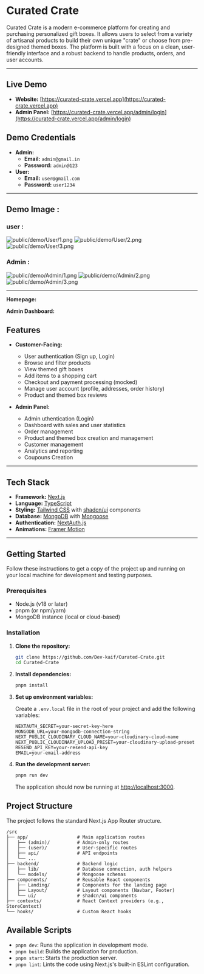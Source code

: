 # Curated Crate

Curated Crate is a modern e-commerce platform for creating and purchasing personalized gift boxes. It allows users to select from a variety of artisanal products to build their own unique "crate" or choose from pre-designed themed boxes. The platform is built with a focus on a clean, user-friendly interface and a robust backend to handle products, orders, and user accounts.

---

## Live Demo

- **Website:** [https://curated-crate.vercel.app](https://curated-crate.vercel.app)
- **Admin Panel:** [https://curated-crate.vercel.app/admin/login](https://curated-crate.vercel.app/admin/login)

## Demo Credentials

- **Admin:**
  - **Email:** `admin@gmail.in`
  - **Password:** `admin@123`
- **User:**
  - **Email:** `user@gmail.com`
  - **Password:** `user1234`

---

## Demo Image :

### user :

![public/demo/User/1.png](public/demo/User/1.png)
![public/demo/User/2.png](public/demo/User/2.png)
![public/demo/User/3.png](public/demo/User/3.png)

### Admin :

![public/demo/Admin/1.png](public/demo/Admin/1.png)
![public/demo/Admin/2.png](public/demo/Admin/2.png)
![public/demo/Admin/3.png](public/demo/Admin/3.png)

---

**Homepage:**

**Admin Dashboard:**

## Features

- **Customer-Facing:**
  - User authentication (Sign up, Login)
  - Browse and filter products
  - View themed gift boxes
  - Add items to a shopping cart
  - Checkout and payment processing (mocked)
  - Manage user account (profile, addresses, order history)
  - Product and themed box reviews

- **Admin Panel:**
  - Admin uthentication (Login)
  - Dashboard with sales and user statistics
  - Order management
  - Product and themed box creation and management
  - Customer management
  - Analytics and reporting
  - Coupouns Creation

---

## Tech Stack

- **Framework:** [Next.js](https://nextjs.org/)
- **Language:** [TypeScript](https://www.typescriptlang.org/)
- **Styling:** [Tailwind CSS](https://tailwindcss.com/) with [shadcn/ui](https://ui.shadcn.com/) components
- **Database:** [MongoDB](https://www.mongodb.com/) with [Mongoose](https://mongoosejs.com/)
- **Authentication:** [NextAuth.js](https://next-auth.js.org/)
- **Animations:** [Framer Motion](https://www.framer.com/motion/)

---

## Getting Started

Follow these instructions to get a copy of the project up and running on your local machine for development and testing purposes.

### Prerequisites

- Node.js (v18 or later)
- pnpm (or npm/yarn)
- MongoDB instance (local or cloud-based)

### Installation

1.  **Clone the repository:**

    ```bash
    git clone https://github.com/Dev-kaif/Curated-Crate.git
    cd Curated-Crate
    ```

2.  **Install dependencies:**

    ```bash
    pnpm install
    ```

3.  **Set up environment variables:**

    Create a `.env.local` file in the root of your project and add the following variables:

    ```env
    NEXTAUTH_SECRET=your-secret-key-here
    MONGODB_URL=your-mongodb-connection-string
    NEXT_PUBLIC_CLOUDINARY_CLOUD_NAME=your-cloudinary-cloud-name
    NEXT_PUBLIC_CLOUDINARY_UPLOAD_PRESET=your-cloudinary-upload-preset
    RESEND_API_KEY=your-resend-api-key
    EMAIL=your-email-address
    ```

4.  **Run the development server:**

    ```bash
    pnpm run dev
    ```

    The application should now be running at [http://localhost:3000](https://www.google.com/search?q=http://localhost:3000).

## Project Structure

The project follows the standard Next.js App Router structure.

```
/src
├── app/                  # Main application routes
│   ├── (admin)/          # Admin-only routes
│   ├── (user)/           # User-specific routes
│   ├── api/              # API endpoints
│   └── ...
├── backend/              # Backend logic
│   ├── lib/              # Database connection, auth helpers
│   └── models/           # Mongoose schemas
├── components/           # Reusable React components
│   ├── Landing/          # Components for the landing page
│   ├── Layout/           # Layout components (Navbar, Footer)
│   └── ui/               # shadcn/ui components
├── contexts/             # React Context providers (e.g., StoreContext)
└── hooks/                # Custom React hooks
```

## Available Scripts

- `pnpm dev`: Runs the application in development mode.
- `pnpm build`: Builds the application for production.
- `pnpm start`: Starts the production server.
- `pnpm lint`: Lints the code using Next.js's built-in ESLint configuration.
